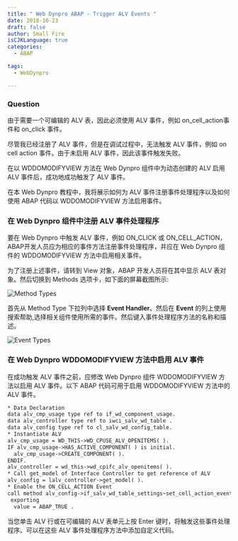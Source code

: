 ```yaml
---
title: " Web Dynpro ABAP - Trigger ALV Events "
date: 2018-10-23
draft: false
author: Small Fire
isCJKLanguage: true
categories: 
  - ABAP

tags: 
  - WebDynpro

---
```


### Question

由于需要一个可编辑的 ALV 表，因此必须使用 ALV 事件，例如 on_cell_action事件和 on_click 事件。

尽管我已经注册了 ALV 事件，但是在调试过程中，无法触发 ALV 事件，例如 on cell action 事件。由于未启用 ALV 事件，因此该事件触发失败。

在以 WDDOMODIFYVIEW 方法在 Web Dynpro 组件中为动态创建的 ALV 启用 ALV 事件后，成功地成功触发了 ALV 事件。

在本 Web Dynpro 教程中，我将展示如何为 ALV 事件注册事件处理程序以及如何使用 ABAP 代码以 WDDOMODIFYVIEW 方法启用事件。

### 在 Web Dynpro 组件中注册 ALV 事件处理程序

要在 Web Dynpro 中触发 ALV 事件，例如 ON_CLICK 或 ON_CELL_ACTION， ABAP开发人员应为相应的事件方法注册事件处理程序，并应在 Web Dynpro 组件的 WDDOMODIFYVIEW 方法中启用相关事件。

为了注册上述事件，请转到 View 对象，ABAP 开发人员将在其中显示 ALV 表对象。然后切换到 Methods 选项卡，如下面的屏幕截图所示:

![Method Types](/images/webdynproABAP/Portal32.png)

首先从 Method Type 下拉列中选择 **Event Handler**。然后在 **Event** 的列上使用搜索帮助,选择相关组件使用所需的事件。然后键入事件处理程序方法的名称和描述。

![Event Types](/images/webdynproABAP/Portal33.png)

### 在 Web Dynpro WDDOMODIFYVIEW 方法中启用 ALV 事件

在成功触发 ALV 事件之前，应修改 Web Dynpro 组件 WDDOMODIFYVIEW 方法以启用 ALV 事件。以下 ABAP 代码可用于启用 WDDOMODIFYVIEW 方法中的 ALV 事件。

```html
* Data Declaration
data alv_cmp_usage type ref to if_wd_component_usage.
data alv_controller type ref to iwci_salv_wd_table .
data alv_config type ref to cl_salv_wd_config_table.
* Instantiate ALV 
alv_cmp_usage = WD_THIS->WD_CPUSE_ALV_OPENITEMS( ).
IF alv_cmp_usage->HAS_ACTIVE_COMPONENT( ) is initial.
  alv_cmp_usage->CREATE_COMPONENT( ).
ENDIF.
alv_controller = wd_this->wd_cpifc_alv_openitems( ).
* Call get_model of Interface Controller to get reference of ALV
alv_config = lalv_controller->get_model( ).
* Enable the ON_CELL_ACTION Event
call method alv_config->if_salv_wd_table_settings~set_cell_action_event_enabled
 exporting
  value = ABAP_TRUE .
```

当您单击 ALV 行或在可编辑的 ALV 表单元上按 Enter 键时，将触发这些事件处理程序。可以在这些 ALV 事件处理程序方法中添加自定义代码。